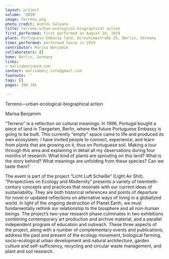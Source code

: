 ```yaml
---
layout: project
volume: '2019'
image: Terreno.png
photo_credit: Andrés Galeano
title: Terreno—urban-ecological-biographical action
first_performed: first performed on August 18, 2019
place: Portuguese Embassy land, Hiroshimastraße 25, Berlin, Germany
times_performed: performed twice in 2019
contributor: Marisa Benjamim
collaborators: []
home: Berlin, Germany
links:
- marisabenjamim.com
contact: marisabenj.info@gmail.com
footnote: ''
tags: []
pages: 390-391

---
```


Terreno—urban-ecological-biographical action

Marisa Benjamim

“Terreno” is a reflection on cultural meanings. In 1996, Portugal bought a piece of land in Tiergarten, Berlin, where the future Portuguese Embassy is going to be built. This currently “empty” space came to life and produced its own ecosystem. I have invited people to connect, experience, and learn from plants that are growing on it, thus on Portuguese soil. Making a tour through this area and explaining in detail all my observations during four months of research: What kind of plants are sprouting on this land? What is the story behind? What meanings are unfolding from these species? Can we taste them?

The event is part of the project “Licht Luft Scheiße” (Light Air Shit). “Perspectives on Ecology and Modernity” presents a variety of twentieth-century concepts and practices that resonate with our current ideas of sustainability. They are both historical references and points of departure for novel or updated reflections on alternative ways of living in a globalized world. In light of the ongoing destruction of Planet Earth, we must fundamentally rethink our relationship to the biosphere and all non-human beings. The project’s two-year research phase culminates in two exhibitions combining contemporary art production and archive material, and a parallel independent program of education and outreach. These three aspects of the project, along with a number of complementary events and publications, address the past and present of the ecology movement, biological farming, socio-ecological urban development and natural architecture, garden culture and self-sufficiency, recycling and circular waste management, and plant and soil research.
